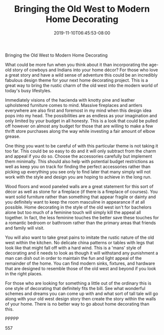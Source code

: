 ﻿---
title: "Bringing the Old West to Modern Home Decorating"
date: 2019-11-10T06:45:53-08:00
description: "home decorating Tips for Web Success"
featured_image: "/images/home decorating.jpg"
tags: ["home decorating"]
---

Bringing the Old West to Modern Home Decorating

What could be more fun when you think about it than incorporating the age-old story of cowboys and Indians into your home décor? For those who love a great story and have a wild sense of adventure this could be an incredibly fabulous design theme for your next home decorating project. This is a great way to bring the rustic charm of the old west into the modern world of today's busy lifestyles. 

Immediately visions of the hacienda with knotty pine and leather upholstered furniture comes to mind. Massive fireplaces and antlers everywhere are also first and foremost in my mind when this design idea pops into my head. The possibilities are as endless as your imagination and only limited by your budget in all honesty. This is a look that could be pulled off however on almost any budget for those that are willing to make a few thrift store purchases along the way while investing a fair amount of elbow grease.

One thing you want to be careful of with this particular theme is not taking it too far. This could be so easy to do and it will only subtract from the charm and appeal if you do so. Choose the accessories carefully but implement them minimally. This should also help with potential budget restrictions as well as keep you on track for finding the perfect accessories rather than picking up everything you see only to find later that many simply will not work with the style and design you are hoping to achieve in the long run.

Wood floors and wood paneled walls are a great statement for this sort of décor as well as stone for a fireplace (if there is a fireplace of courses). You want solid furniture rather than something that appear fragile or dainty and you definitely want to keep the room masculine in appearance if at all possible. Home decorating in the style of the old west isn't for bachelors alone but too much of a feminine touch will simply kill the appeal all together. In fact, the less feminine touches the better save these touches for a romantic bedroom or bathroom rather than the primary areas that friends and family will visit. 

You will also want to take great pains to imitate the rustic nature of the old west within the kitchen. No delicate china patterns or tables with legs that look like that might fall off with a hard wind. This is a 'mans' style of decorating and it needs to look as though it will withstand any punishment a man can dish out in order to maintain the fun and light appeal of the remainder of the home. You can find modern sinks, fixtures, and hardware that are designed to resemble those of the old west and beyond if you look in the right places.

For those who are looking for something a little out of the ordinary this is one style of decorating that definitely fits the bill. See what wonderful schemes and dreams you can come up with and what sort of tall tale will go along with your old west design story then create the story within the walls of your home. There is no better way to go about home decorating than this. 

PPPPP

557

